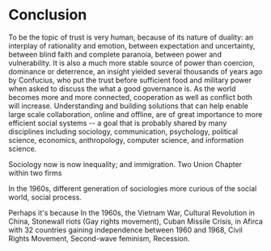 # Conclusion

To be the topic of trust is very human, because of its nature of duality: an interplay of rationality and emotion, between expectation and uncertainty, between blind faith and complete paranoia, between power and vulnerability. It is also a much more stable source of power than coercion, dominance or deterrence, an insight yielded several thousands of years ago by Confucius, who put the trust before sufficient food and military power when asked to discuss the what a good governance is. As the world becomes more and more connected, cooperation as well as conflict both will increase. Understanding and building solutions that can help enable large scale collaboration, online and offline, are of great importance to more efficient social systems -- a goal that is probably shared by many disciplines including sociology, communication, psychology, political science, economics, anthropology, computer science, and information science.

Sociology now is now inequality; and immigration.
Two Union Chapter within two firms

In the 1960s, different generation of sociologies more curious of the social world, social process.

Perhaps it's because In the 1960s, the Vietnam War, Cultural Revolution in China, Stonewall riots (Gay rights movement), Cuban Missile Crisis, in Afirca with 32 countries gaining independence between 1960 and 1968, Civil Rights Movement, Second-wave feminism, Recession.
